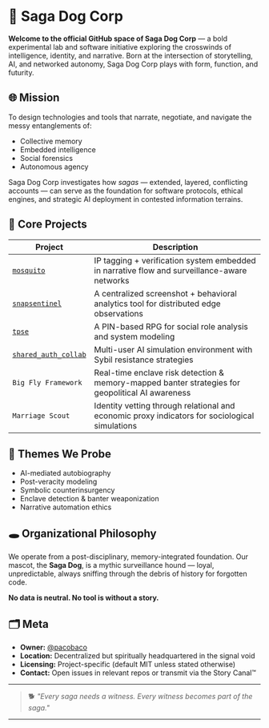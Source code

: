 # 🐾 Saga Dog Corp

**Welcome to the official GitHub space of Saga Dog Corp** — a bold experimental lab and software initiative exploring the crosswinds of intelligence, identity, and narrative. Born at the intersection of storytelling, AI, and networked autonomy, Saga Dog Corp plays with form, function, and futurity.

## 🌐 Mission

To design technologies and tools that narrate, negotiate, and navigate the messy entanglements of:
- Collective memory
- Embedded intelligence
- Social forensics
- Autonomous agency

Saga Dog Corp investigates how *sagas* — extended, layered, conflicting accounts — can serve as the foundation for software protocols, ethical engines, and strategic AI deployment in contested information terrains.

## 🧰 Core Projects

| Project | Description |
|--------|-------------|
| [`mosquito`](https://github.com/pacobaco/neuromart) | IP tagging + verification system embedded in narrative flow and surveillance-aware networks |
| [`snapsentinel`](https://github.com/pacobaco/snapsentinel) | A centralized screenshot + behavioral analytics tool for distributed edge observations |
| [`tpse`](https://github.com/pacobaco/tpse) | A PIN-based RPG for social role analysis and system modeling |
| [`shared_auth_collab`](https://github.com/pacobaco/shared_auth_collab) | Multi-user AI simulation environment with Sybil resistance strategies |
| `Big Fly Framework` | Real-time enclave risk detection & memory-mapped banter strategies for geopolitical AI awareness |
| `Marriage Scout` | Identity vetting through relational and economic proxy indicators for sociological simulations |

## 🧠 Themes We Probe

- AI-mediated autobiography
- Post-veracity modeling
- Symbolic counterinsurgency
- Enclave detection & banter weaponization
- Narrative automation ethics

## 🕳️ Organizational Philosophy

We operate from a post-disciplinary, memory-integrated foundation. Our mascot, the **Saga Dog**, is a mythic surveillance hound — loyal, unpredictable, always sniffing through the debris of history for forgotten code.

**No data is neutral. No tool is without a story.**

## 🗂️ Meta

- **Owner:** [@pacobaco](https://github.com/pacobaco)
- **Location:** Decentralized but spiritually headquartered in the signal void
- **Licensing:** Project-specific (default MIT unless stated otherwise)
- **Contact:** Open issues in relevant repos or transmit via the Story Canal™

---

> 🐕 *"Every saga needs a witness. Every witness becomes part of the saga."*

---
